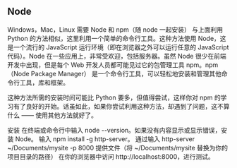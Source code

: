 ## Node
Windows，Mac，Linux
需要 Node 和 npm（随 node 一起安装）
与上面利用 Python 的方法相似，这里利用一个简单的命令行工具。这种方法使用 Node，这是一个流行的 JavaScript 运行环境（即在浏览器之外可以运行任意的 JavaScript 代码）。Node 在一些应用上，非常受欢迎，包括服务器。虽然 Node 很少在前端开发中出现，但是每个 Web 开发人员都可能见过它的包管理工具 npm。npm（Node Package Manager） 是一个命令行工具，可以轻松地安装和管理其他命令行工具，库和框架。

这种方法所需的安装时间可能比 Python 要多，但值得尝试，这样你对 npm 的学习有了良好的开始。话虽如此，如果你尝试利用这种方法，却遇到了问题，这不算什么 —— 使用其他方法就好了。

安装
在终端或命令行中输入 node --version。如果没有内容显示或显示错误，安装 Node。
输入 npm install -g http-server。
通过输入 http-server ~/Documents/mysite -p 8000 提供文件（将 ~/Documents/mysite 替换为你的项目目录的路径）
在你的浏览器中访问 http://localhost:8000，进行测试。